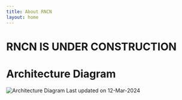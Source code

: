 ```yaml
---
title: About RNCN
layout: home
---
```


# RNCN IS UNDER CONSTRUCTION

# Architecture Diagram
![Architecture Diagram](https://cdn.jsdelivr.net/gh/JohnnySun/rncn@main/assets/images/RivoreoNextCarryingNetwork-20240312.png)
Last updated on 12-Mar-2024

